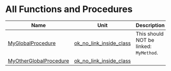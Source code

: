 # All Functions and Procedures


| Name | Unit | Description |
|---|---|---|
| [MyGlobalProcedure](ok_no_link_inside_class.md#MyGlobalProcedure) | [ok_no_link_inside_class](ok_no_link_inside_class.md) | This should NOT be linked: `MyMethod`. |
| [MyOtherGlobalProcedure](ok_no_link_inside_class.md#MyOtherGlobalProcedure) | [ok_no_link_inside_class](ok_no_link_inside_class.md) |   |
